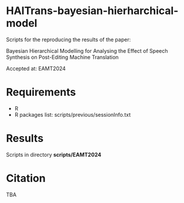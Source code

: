 # HAITrans-bayesian-hierharchical-model

Scripts for the reproducing the results of the paper:

Bayesian Hierarchical Modelling for Analysing the Effect of Speech Synthesis on Post-Editing Machine Translation

Accepted at: EAMT2024


# Requirements
 - R
 - R packages list: scripts/previous/sessionInfo.txt

# Results

Scripts in directory **scripts/EAMT2024**

# Citation

TBA
